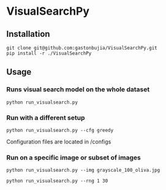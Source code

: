 # VisualSearchPy

## Installation
```
git clone git@github.com:gastonbujia/VisualSearchPy.git
pip install -r ./VisualSearchPy
```
## Usage
### Runs visual search model on the whole dataset

```
python run_visualsearch.py
```

### Run with a different setup
```
python run_visualsearch.py --cfg greedy
```

Configuration files are located in /configs
### Run on a specific image or subset of images
```
python run_visualsearch.py --img grayscale_100_oliva.jpg
```
```
python run_visualsearch.py --rng 1 30
```
